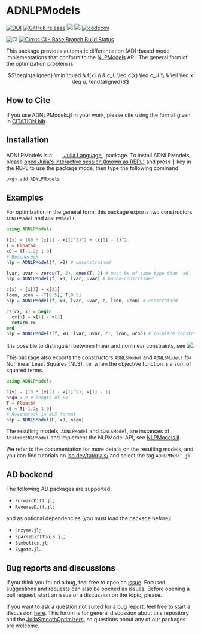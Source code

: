 # ADNLPModels

[![DOI](https://zenodo.org/badge/DOI/10.5281/zenodo.4605982.svg)](https://doi.org/10.5281/zenodo.4605982)
[![GitHub release](https://img.shields.io/github/release/JuliaSmoothOptimizers/ADNLPModels.jl.svg)](https://github.com/JuliaSmoothOptimizers/ADNLPModels.jl/releases/latest)
[![](https://img.shields.io/badge/docs-stable-3f51b5.svg)](https://JuliaSmoothOptimizers.github.io/ADNLPModels.jl/stable)
[![](https://img.shields.io/badge/docs-latest-3f51b5.svg)](https://JuliaSmoothOptimizers.github.io/ADNLPModels.jl/dev)
[![codecov](https://codecov.io/gh/JuliaSmoothOptimizers/ADNLPModels.jl/branch/main/graph/badge.svg)](https://codecov.io/gh/JuliaSmoothOptimizers/ADNLPModels.jl)

![CI](https://github.com/JuliaSmoothOptimizers/ADNLPModels.jl/workflows/CI/badge.svg?branch=main)
[![Cirrus CI - Base Branch Build Status](https://img.shields.io/cirrus/github/JuliaSmoothOptimizers/ADNLPModels.jl?logo=Cirrus%20CI)](https://cirrus-ci.com/github/JuliaSmoothOptimizers/ADNLPModels.jl)

This package provides automatic differentiation (AD)-based model implementations that conform to the [NLPModels](https://github.com/JuliaSmoothOptimizers/ADNLPModels.jl) API.
The general form of the optimization problem is
```math
\begin{aligned}
\min \quad & f(x) \\
& c_L \leq c(x) \leq c_U \\
& \ell \leq x \leq u,
\end{aligned}
```

## How to Cite

If you use ADNLPModels.jl in your work, please cite using the format given in [CITATION.bib](https://github.com/JuliaSmoothOptimizers/ADNLPModels.jl/blob/main/CITATION.bib).

## Installation

<p>
ADNLPModels is a &nbsp;
    <a href="https://julialang.org">
        <img src="https://raw.githubusercontent.com/JuliaLang/julia-logo-graphics/master/images/julia.ico" width="16em">
        Julia Language
    </a>
    &nbsp; package. To install ADNLPModels,
    please <a href="https://docs.julialang.org/en/v1/manual/getting-started/">open
    Julia's interactive session (known as REPL)</a> and press <kbd>]</kbd> key in the REPL to use the package mode, then type the following command
</p>

```julia
pkg> add ADNLPModels
```

## Examples

For optimization in the general form, this package exports two constructors `ADNLPModel` and `ADNLPModel!`.

```julia
using ADNLPModels

f(x) = 100 * (x[2] - x[1]^2)^2 + (x[1] - 1)^2
T = Float64
x0 = T[-1.2; 1.0]
# Rosenbrock
nlp = ADNLPModel(f, x0) # unconstrained

lvar, uvar = zeros(T, 2), ones(T, 2) # must be of same type than `x0`
nlp = ADNLPModel(f, x0, lvar, uvar) # bound-constrained

c(x) = [x[1] + x[2]]
lcon, ucon = -T[0.5], T[0.5]
nlp = ADNLPModel(f, x0, lvar, uvar, c, lcon, ucon) # constrained

c!(cx, x) = begin
  cx[1] = x[1] + x[2]
  return cx
end
nlp = ADNLPModel!(f, x0, lvar, uvar, c!, lcon, ucon) # in-place constrained
```

It is possible to distinguish between linear and nonlinear constraints, see [![](https://img.shields.io/badge/docs-stable-3f51b5.svg)](https://JuliaSmoothOptimizers.github.io/ADNLPModels.jl/stable).

This package also exports the constructors `ADNLSModel` and `ADNLSModel!` for Nonlinear Least Squares (NLS), i.e. when the objective function is a sum of squared terms.

```julia
using ADNLPModels

F(x) = [10 * (x[2] - x[1]^2); x[1] - 1]
nequ = 2 # length of Fx
T = Float64
x0 = T[-1.2; 1.0]
# Rosenbrock in NLS format
nlp = ADNLSModel(F, x0, nequ)
```

The resulting models, `ADNLPModel` and `ADNLSModel`, are instances of `AbstractNLPModel` and implement the NLPModel API, see [NLPModels.jl](https://github.com/JuliaSmoothOptimizers/NLPModels.jl).

We refer to the documentation for more details on the resulting models, and you can find tutorials on [jso.dev/tutorials/](https://jso.dev/tutorials/) and select the tag `ADNLPModel.jl`.

## AD backend

The following AD packages are supported:

- `ForwardDiff.jl`;
- `ReverseDiff.jl`;

and as optional dependencies (you must load the package before):

- `Enzyme.jl`;
- `SparseDiffTools.jl`;
- `Symbolics.jl`;
- `Zygote.jl`.

## Bug reports and discussions

If you think you found a bug, feel free to open an [issue](https://github.com/JuliaSmoothOptimizers/ADNLPModels.jl/issues).
Focused suggestions and requests can also be opened as issues. Before opening a pull request, start an issue or a discussion on the topic, please.

If you want to ask a question not suited for a bug report, feel free to start a discussion [here](https://github.com/JuliaSmoothOptimizers/Organization/discussions). This forum is for general discussion about this repository and the [JuliaSmoothOptimizers](https://github.com/JuliaSmoothOptimizers), so questions about any of our packages are welcome.
